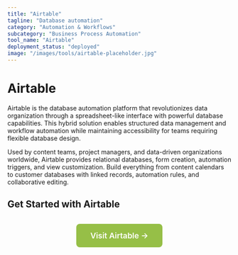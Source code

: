 ```yaml
---
title: "Airtable"
tagline: "Database automation"
category: "Automation & Workflows"
subcategory: "Business Process Automation"
tool_name: "Airtable"
deployment_status: "deployed"
image: "/images/tools/airtable-placeholder.jpg"
---
```


# Airtable

Airtable is the database automation platform that revolutionizes data organization through a spreadsheet-like interface with powerful database capabilities. This hybrid solution enables structured data management and workflow automation while maintaining accessibility for teams requiring flexible database design.

Used by content teams, project managers, and data-driven organizations worldwide, Airtable provides relational databases, form creation, automation triggers, and view customization. Build everything from content calendars to customer databases with linked records, automation rules, and collaborative editing.

## Get Started with Airtable

<div style="text-align: center; margin: 2rem 0;">
  <a href="https://airtable.com" target="_blank" rel="noopener noreferrer" style="display: inline-block; background: #96BF47; color: white; padding: 1rem 2rem; text-decoration: none; border-radius: 8px; font-weight: 600; font-size: 1.1rem;">Visit Airtable →</a>
</div>